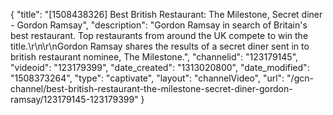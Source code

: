 {
    "title": "[1508438326] Best British Restaurant: The Milestone, Secret diner - Gordon Ramsay",
    "description": "Gordon Ramsay in search of Britain's best restaurant. Top restaurants from around the UK compete to win the title.\r\n\r\nGordon Ramsay shares the results of a secret diner sent in to british restaurant nominee, The Milestone.",
    "channelid": "123179145",
    "videoid": "123179399",
    "date_created": "1313020800",
    "date_modified": "1508373264",
    "type": "captivate",
    "layout": "channelVideo",
    "url": "\/gcn-channel\/best-british-restaurant-the-milestone-secret-diner-gordon-ramsay\/123179145-123179399"
}